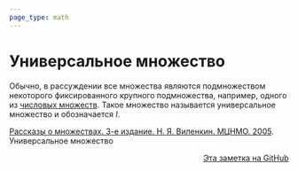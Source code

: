 ```yaml
---
page_type: math
---
```


# Универсальное множество

Обычно, в рассуждении все множества являются подмножеством некоторого фиксированного крупного подмножества, например, одного из [числовых множеств](20221030192444.md). Такое множество называется универсальное множество и обозначается $I$.

[Рассказы о множествах. 3-е издание. Н. Я. Виленкин. МЦНМО. 2005](VilenkinRasskazyMnozhestvah2005.md). Универсальное множество



<p v-pre style="text-align: right">
  <a href="https://github.com/Kverde/algorithms/blob/main/source/20221102001903.md">
  Эта заметка на GitHub
  </a>
</p>
